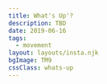 ```yaml
---
title: What's Up'?
description: TBD
date: 2019-06-16
tags:
  - movement
layout: layouts/insta.njk
bgImage: TM9
cssClass: whats-up
---
```

